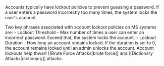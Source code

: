 Accounts typically have lockout policies to prevent guessing a password. If a user enters a password incorrectly too many times, the system locks the user's account.

Two key phrases associated with account lockout policies on MS systems are:
	- Lockout Threshold - Max number of times a user can enter an incorrect password. Exceed that, the system locks the account.
	- Lockout Duration - How long an account remains locked. If the duration is set to 0, the account remains locked until an admin unlocks the account.
Account lockouts help thwart [[Brute Force Attacks|brute force]] and [[Dictionary Attacks|dictionary]] attacks.